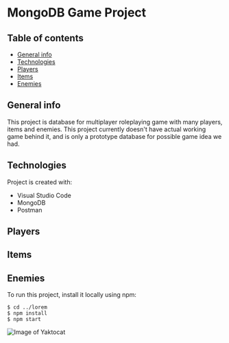 # MongoDB Game Project

## Table of contents
* [General info](#general-info)
* [Technologies](#technologies)
* [Players](#players)
* [Items](#items)
* [Enemies](#enemies)

## General info
This project is database for multiplayer roleplaying game with many players, items and enemies. This project currently doesn't have actual working game behind it, and is only a prototype database for possible game idea we had.
	
## Technologies
Project is created with:
* Visual Studio Code
* MongoDB
* Postman

## Players

## Items

## Enemies
To run this project, install it locally using npm:

```
$ cd ../lorem
$ npm install
$ npm start
```

![Image of Yaktocat](https://octodex.github.com/images/yaktocat.png)
